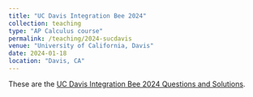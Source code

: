 ```yaml
---
title: "UC Davis Integration Bee 2024"
collection: teaching
type: "AP Calculus course"
permalink: /teaching/2024-sucdavis
venue: "University of California, Davis"
date: 2024-01-18
location: "Davis, CA"
---
```


These are the [UC Davis Integration Bee 2024 Questions and Solutions](https://github.com/harry-yangmath/UCDavis_int_bee/blob/main/Integration_Bee_Questions_2024.pdf).

